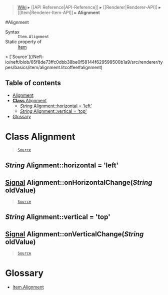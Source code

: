 > [Wiki](Home) ▸ [[API Reference|API-Reference]] ▸ [[Renderer|Renderer-API]] ▸ [[Item|Renderer-Item-API]] ▸ **Alignment**

#Alignment
<dl><dt>Syntax</dt><dd><code>Item.Alignment</code></dd><dt>Static property of</dt><dd><a href="/Neft-io/neft/wiki/Renderer-Item-API#class-item">Item</a></dd></dl>
> [`Source`](/Neft-io/neft/blob/65f8de73ffc0dbb38be0f58144f629599500b1a9/src/renderer/types/basics/item/alignment.litcoffee#alignment)

## Table of contents
* [Alignment](#alignment)
* [**Class** Alignment](#class-alignment)
  * [*String* Alignment::horizontal = 'left'](#string-alignmenthorizontal--left)
  * [*String* Alignment::vertical = 'top'](#string-alignmentvertical--top)
* [Glossary](#glossary)

# **Class** Alignment

> [`Source`](/Neft-io/neft/blob/65f8de73ffc0dbb38be0f58144f629599500b1a9/src/renderer/types/basics/item/alignment.litcoffee#class-alignment)

## *String* Alignment::horizontal = 'left'

## [Signal](/Neft-io/neft/wiki/Signal-API#class-signal) Alignment::onHorizontalChange(*String* oldValue)

> [`Source`](/Neft-io/neft/blob/65f8de73ffc0dbb38be0f58144f629599500b1a9/src/renderer/types/basics/item/alignment.litcoffee#string-alignmenthorizontal--left-signal-alignmentonhorizontalchangestring-oldvalue)

## *String* Alignment::vertical = 'top'

## [Signal](/Neft-io/neft/wiki/Signal-API#class-signal) Alignment::onVerticalChange(*String* oldValue)

> [`Source`](/Neft-io/neft/blob/65f8de73ffc0dbb38be0f58144f629599500b1a9/src/renderer/types/basics/item/alignment.litcoffee#string-alignmentvertical--top-signal-alignmentonverticalchangestring-oldvalue)

# Glossary

- [Item.Alignment](#class-alignment)

